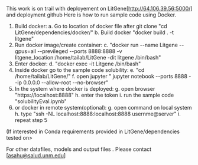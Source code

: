 This work is on trail with deployement on LitGene[http://64.106.39.56:5000/] and deployment github
Here is how to run sample code using Docker.
1. Build docker:
      a. Go to location of docker file after git clone "cd LitGene/dependencies/docker/"
      b. Build docker "docker build . -t litgene"
2. Run docker image/create container:
      c. "docker run --name Litgene --gpus=all --previleged --ports 8888:8888 -v litgene_location:/home/tailab/LitGene -dit litgene /bin/bash"
3. Enter docker:
      d. "docker exec -it Litgene /bin/bash"
4. Inside docker go to the sample code solubility:
      e. "cd /home/tailab/LitGene/"
      f. open jupyter " jupyter notebook --ports 8888 --ip 0.0.0.0 --allow-root --no-browser"
5. In the system where docker is deployed:
      g. open browser "https://localhost:8888"
      h. enter the token 
      i. run the sample code "solubilityEval.ipynb"
6. or docker in remote system(optional):
       g.  open command on local system
       h. type "ssh -NL localhost:8888:localhost:8888 usernme@server"
       i. repeat step 5


 (If interested in Conda requirements provided in LitGene/dependencies tested on>

For other datafiles, models and output files . Please contact [asahu@salud.unm.edu]

